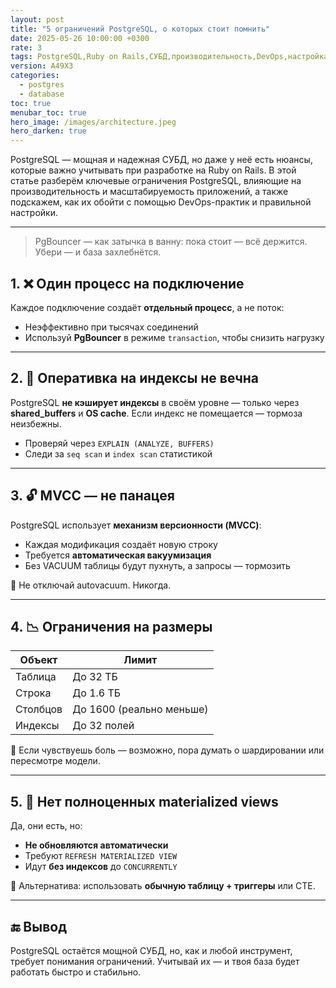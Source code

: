 ```yaml
---
layout: post
title: "5 ограничений PostgreSQL, о которых стоит помнить"
date: 2025-05-26 10:00:00 +0300
rate: 3
tags: PostgreSQL,Ruby on Rails,СУБД,производительность,DevOps,настройка
version: A49X3
categories:
  - postgres
  - database
toc: true
menubar_toc: true
hero_image: /images/architecture.jpeg
hero_darken: true
---
```

PostgreSQL — мощная и надежная СУБД, но даже у неё есть нюансы, которые важно учитывать при разработке на Ruby on Rails. В этой статье разберём ключевые ограничения PostgreSQL, влияющие на производительность и масштабируемость приложений, а также подскажем, как их обойти с помощью DevOps-практик и правильной настройки.

---
> PgBouncer — как затычка в ванну: пока стоит — всё держится. Убери — и база захлебнётся.


## 1. ❌ Один процесс на подключение

Каждое подключение создаёт **отдельный процесс**, а не поток:

- Неэффективно при тысячах соединений
- Используй **PgBouncer** в режиме `transaction`, чтобы снизить нагрузку

---

## 2. 🧠 Оперативка на индексы не вечна

PostgreSQL **не кэширует индексы** в своём уровне — только через **shared_buffers** и **OS cache**. Если индекс не помещается — тормоза неизбежны.

- Проверяй через `EXPLAIN (ANALYZE, BUFFERS)`
- Следи за `seq scan` и `index scan` статистикой

---

## 3. 🔓 MVCC — не панацея

PostgreSQL использует **механизм версионности (MVCC)**:

- Каждая модификация создаёт новую строку
- Требуется **автоматическая вакуумизация**
- Без VACUUM таблицы будут пухнуть, а запросы — тормозить

📌 Не отключай autovacuum. Никогда.

---

## 4. 📉 Ограничения на размеры

| Объект          | Лимит                  |
|-----------------|------------------------|
| Таблица         | До 32 ТБ               |
| Строка          | До 1.6 ТБ              |
| Столбцов        | До 1600 (реально меньше) |
| Индексы         | До 32 полей            |

📌 Если чувствуешь боль — возможно, пора думать о шардировании или пересмотре модели.

---

## 5. 🧩 Нет полноценных materialized views

Да, они есть, но:

- **Не обновляются автоматически**
- Требуют `REFRESH MATERIALIZED VIEW`
- Идут **без индексов** до `CONCURRENTLY`

📌 Альтернатива: использовать **обычную таблицу + триггеры** или CTE.

---

## 🔚 Вывод

PostgreSQL остаётся мощной СУБД, но, как и любой инструмент, требует понимания ограничений. Учитывай их — и твоя база будет работать быстро и стабильно.
